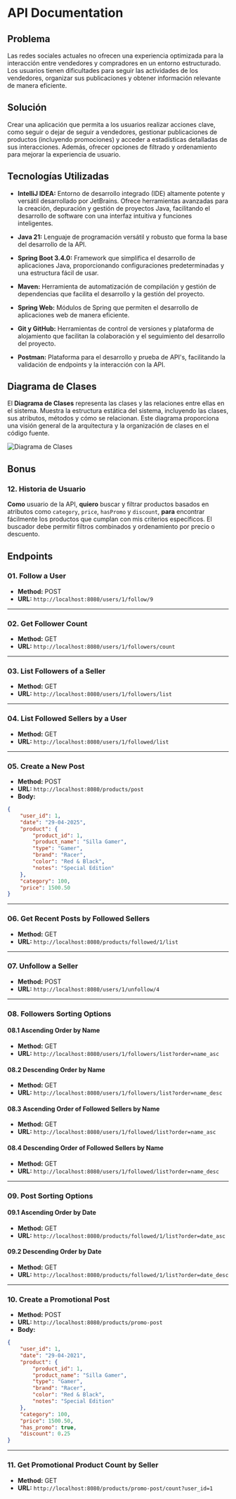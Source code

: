 # API Documentation

## Problema
Las redes sociales actuales no ofrecen una experiencia optimizada para la interacción entre vendedores y compradores en un entorno estructurado. Los usuarios tienen dificultades para seguir las actividades de los vendedores, organizar sus publicaciones y obtener información relevante de manera eficiente.

## Solución
Crear una aplicación que permita a los usuarios realizar acciones clave, como seguir o dejar de seguir a vendedores, gestionar publicaciones de productos (incluyendo promociones) y acceder a estadísticas detalladas de sus interacciones. Además, ofrecer opciones de filtrado y ordenamiento para mejorar la experiencia de usuario.

## Tecnologías Utilizadas

- **IntelliJ IDEA:** Entorno de desarrollo integrado (IDE) altamente potente y versátil desarrollado por JetBrains. Ofrece herramientas avanzadas para la creación, depuración y gestión de proyectos Java, facilitando el desarrollo de software con una interfaz intuitiva y funciones inteligentes.

- **Java 21:** Lenguaje de programación versátil y robusto que forma la base del desarrollo de la API.

- **Spring Boot 3.4.0:** Framework que simplifica el desarrollo de aplicaciones Java, proporcionando configuraciones predeterminadas y una estructura fácil de usar.

- **Maven:** Herramienta de automatización de compilación y gestión de dependencias que facilita el desarrollo y la gestión del proyecto.

- **Spring Web:** Módulos de Spring que permiten el desarrollo de aplicaciones web de manera eficiente.

- **Git y GitHub:** Herramientas de control de versiones y plataforma de alojamiento que facilitan la colaboración y el seguimiento del desarrollo del proyecto.

- **Postman:** Plataforma para el desarrollo y prueba de API's, facilitando la validación de endpoints y la interacción con la API.

## Diagrama de Clases

El **Diagrama de Clases** representa las clases y las relaciones entre ellas en el sistema. Muestra la estructura estática del sistema, incluyendo las clases, sus atributos, métodos y cómo se relacionan. Este diagrama proporciona una visión general de la arquitectura y la organización de clases en el código fuente.

![Diagrama de Clases](/src/main/resources/static/Sprint%20N°%201.png)

## Bonus

### 12. Historia de Usuario

**Como** usuario de la API, **quiero** buscar y filtrar productos basados en atributos como `category`, `price`, `hasPromo` y `discount`, **para** encontrar fácilmente los productos que cumplan con mis criterios específicos. El buscador debe permitir filtros combinados y ordenamiento por precio o descuento.


## Endpoints

### 01. Follow a User
- **Method:** POST
- **URL:** `http://localhost:8080/users/1/follow/9`

---

### 02. Get Follower Count
- **Method:** GET
- **URL:** `http://localhost:8080/users/1/followers/count`

---

### 03. List Followers of a Seller
- **Method:** GET
- **URL:** `http://localhost:8080/users/1/followers/list`

---

### 04. List Followed Sellers by a User
- **Method:** GET
- **URL:** `http://localhost:8080/users/1/followed/list`

---

### 05. Create a New Post
- **Method:** POST
- **URL:** `http://localhost:8080/products/post`
- **Body:**
```json
{
    "user_id": 1,
    "date": "29-04-2025",
    "product": {
        "product_id": 1,
        "product_name": "Silla Gamer",
        "type": "Gamer",
        "brand": "Racer",
        "color": "Red & Black",
        "notes": "Special Edition"
    },
    "category": 100,
    "price": 1500.50
}
```

---

### 06. Get Recent Posts by Followed Sellers
- **Method:** GET
- **URL:** `http://localhost:8080/products/followed/1/list`

---

### 07. Unfollow a Seller
- **Method:** POST
- **URL:** `http://localhost:8080/users/1/unfollow/4`

---

### 08. Followers Sorting Options
#### 08.1 Ascending Order by Name
- **Method:** GET
- **URL:** `http://localhost:8080/users/1/followers/list?order=name_asc`

#### 08.2 Descending Order by Name
- **Method:** GET
- **URL:** `http://localhost:8080/users/1/followers/list?order=name_desc`

#### 08.3 Ascending Order of Followed Sellers by Name
- **Method:** GET
- **URL:** `http://localhost:8080/users/1/followed/list?order=name_asc`

#### 08.4 Descending Order of Followed Sellers by Name
- **Method:** GET
- **URL:** `http://localhost:8080/users/1/followed/list?order=name_desc`

---

### 09. Post Sorting Options
#### 09.1 Ascending Order by Date
- **Method:** GET
- **URL:** `http://localhost:8080/products/followed/1/list?order=date_asc`

#### 09.2 Descending Order by Date
- **Method:** GET
- **URL:** `http://localhost:8080/products/followed/1/list?order=date_desc`

---

### 10. Create a Promotional Post
- **Method:** POST
- **URL:** `http://localhost:8080/products/promo-post`
- **Body:**
```json
{
    "user_id": 1,
    "date": "29-04-2021",
    "product": {
        "product_id": 1,
        "product_name": "Silla Gamer",
        "type": "Gamer",
        "brand": "Racer",
        "color": "Red & Black",
        "notes": "Special Edition"
    },
    "category": 100,
    "price": 1500.50,
    "has_promo": true,
    "discount": 0.25
}
```

---

### 11. Get Promotional Product Count by Seller
- **Method:** GET
- **URL:** `http://localhost:8080/products/promo-post/count?user_id=1`
